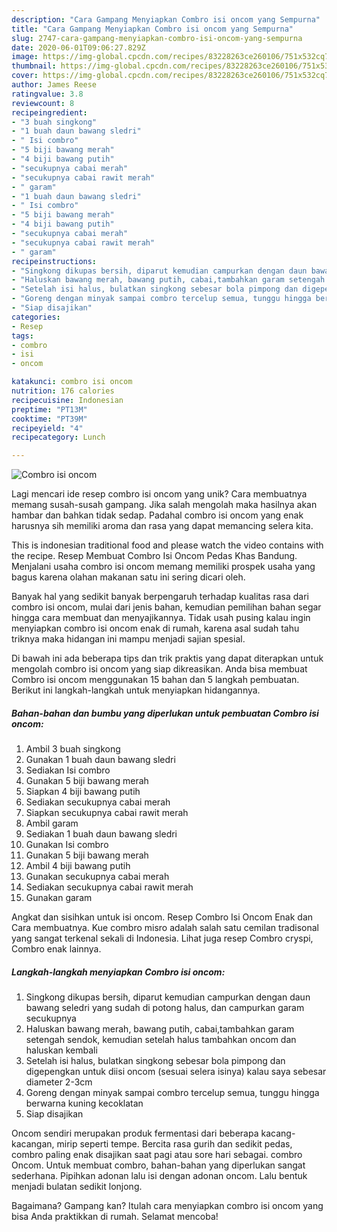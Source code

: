 ```yaml
---
description: "Cara Gampang Menyiapkan Combro isi oncom yang Sempurna"
title: "Cara Gampang Menyiapkan Combro isi oncom yang Sempurna"
slug: 2747-cara-gampang-menyiapkan-combro-isi-oncom-yang-sempurna
date: 2020-06-01T09:06:27.829Z
image: https://img-global.cpcdn.com/recipes/83228263ce260106/751x532cq70/combro-isi-oncom-foto-resep-utama.jpg
thumbnail: https://img-global.cpcdn.com/recipes/83228263ce260106/751x532cq70/combro-isi-oncom-foto-resep-utama.jpg
cover: https://img-global.cpcdn.com/recipes/83228263ce260106/751x532cq70/combro-isi-oncom-foto-resep-utama.jpg
author: James Reese
ratingvalue: 3.8
reviewcount: 8
recipeingredient:
- "3 buah singkong"
- "1 buah daun bawang sledri"
- " Isi combro"
- "5 biji bawang merah"
- "4 biji bawang putih"
- "secukupnya cabai merah"
- "secukupnya cabai rawit merah"
- " garam"
- "1 buah daun bawang sledri"
- " Isi combro"
- "5 biji bawang merah"
- "4 biji bawang putih"
- "secukupnya cabai merah"
- "secukupnya cabai rawit merah"
- " garam"
recipeinstructions:
- "Singkong dikupas bersih, diparut kemudian campurkan dengan daun bawang seledri yang sudah di potong halus, dan campurkan garam secukupnya"
- "Haluskan bawang merah, bawang putih, cabai,tambahkan garam setengah sendok, kemudian setelah halus tambahkan oncom dan haluskan kembali"
- "Setelah isi halus, bulatkan singkong sebesar bola pimpong dan digepengkan untuk diisi oncom (sesuai selera isinya) kalau saya sebesar diameter 2-3cm"
- "Goreng dengan minyak sampai combro tercelup semua, tunggu hingga berwarna kuning kecoklatan"
- "Siap disajikan"
categories:
- Resep
tags:
- combro
- isi
- oncom

katakunci: combro isi oncom 
nutrition: 176 calories
recipecuisine: Indonesian
preptime: "PT13M"
cooktime: "PT39M"
recipeyield: "4"
recipecategory: Lunch

---
```



![Combro isi oncom](https://img-global.cpcdn.com/recipes/83228263ce260106/751x532cq70/combro-isi-oncom-foto-resep-utama.jpg)

Lagi mencari ide resep combro isi oncom yang unik? Cara membuatnya memang susah-susah gampang. Jika salah mengolah maka hasilnya akan hambar dan bahkan tidak sedap. Padahal combro isi oncom yang enak harusnya sih memiliki aroma dan rasa yang dapat memancing selera kita.

This is indonesian traditional food and please watch the video contains with the recipe. Resep Membuat Combro Isi Oncom Pedas Khas Bandung. Menjalani usaha combro isi oncom memang memiliki prospek usaha yang bagus karena olahan makanan satu ini sering dicari oleh.

Banyak hal yang sedikit banyak berpengaruh terhadap kualitas rasa dari combro isi oncom, mulai dari jenis bahan, kemudian pemilihan bahan segar hingga cara membuat dan menyajikannya. Tidak usah pusing kalau ingin menyiapkan combro isi oncom enak di rumah, karena asal sudah tahu triknya maka hidangan ini mampu menjadi sajian spesial.


Di bawah ini ada beberapa tips dan trik praktis yang dapat diterapkan untuk mengolah combro isi oncom yang siap dikreasikan. Anda bisa membuat Combro isi oncom menggunakan 15 bahan dan 5 langkah pembuatan. Berikut ini langkah-langkah untuk menyiapkan hidangannya.

<!--inarticleads1-->

##### Bahan-bahan dan bumbu yang diperlukan untuk pembuatan Combro isi oncom:

1. Ambil 3 buah singkong
1. Gunakan 1 buah daun bawang sledri
1. Sediakan  Isi combro
1. Gunakan 5 biji bawang merah
1. Siapkan 4 biji bawang putih
1. Sediakan secukupnya cabai merah
1. Siapkan secukupnya cabai rawit merah
1. Ambil  garam
1. Sediakan 1 buah daun bawang sledri
1. Gunakan  Isi combro
1. Gunakan 5 biji bawang merah
1. Ambil 4 biji bawang putih
1. Gunakan secukupnya cabai merah
1. Sediakan secukupnya cabai rawit merah
1. Gunakan  garam


Angkat dan sisihkan untuk isi oncom. Resep Combro Isi Oncom Enak dan Cara membuatnya. Kue combro misro adalah salah satu cemilan tradisonal yang sangat terkenal sekali di Indonesia. Lihat juga resep Combro cryspi, Combro enak lainnya. 

<!--inarticleads2-->

##### Langkah-langkah menyiapkan Combro isi oncom:

1. Singkong dikupas bersih, diparut kemudian campurkan dengan daun bawang seledri yang sudah di potong halus, dan campurkan garam secukupnya
1. Haluskan bawang merah, bawang putih, cabai,tambahkan garam setengah sendok, kemudian setelah halus tambahkan oncom dan haluskan kembali
1. Setelah isi halus, bulatkan singkong sebesar bola pimpong dan digepengkan untuk diisi oncom (sesuai selera isinya) kalau saya sebesar diameter 2-3cm
1. Goreng dengan minyak sampai combro tercelup semua, tunggu hingga berwarna kuning kecoklatan
1. Siap disajikan


Oncom sendiri merupakan produk fermentasi dari beberapa kacang-kacangan, mirip seperti tempe. Bercita rasa gurih dan sedikit pedas, combro paling enak disajikan saat pagi atau sore hari sebagai. combro Oncom. Untuk membuat combro, bahan-bahan yang diperlukan sangat sederhana. Pipihkan adonan lalu isi dengan adonan oncom. Lalu bentuk menjadi bulatan sedikit lonjong. 

Bagaimana? Gampang kan? Itulah cara menyiapkan combro isi oncom yang bisa Anda praktikkan di rumah. Selamat mencoba!
